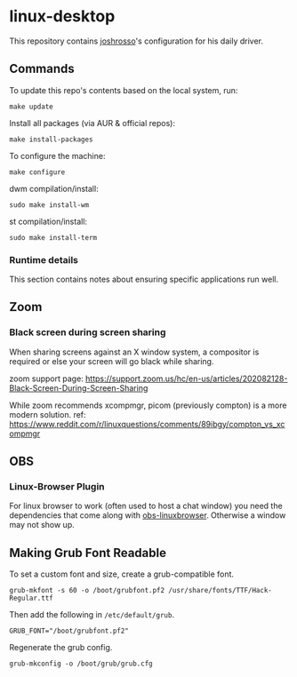 # linux-desktop

This repository contains [joshrosso](https://twitter.com/joshrosso)'s
configuration for his daily driver.

## Commands

To update this repo's contents based on the local system, run:

```
make update
```

Install all packages (via AUR & official repos):

```
make install-packages
```

To configure the machine:

```
make configure
```

dwm compilation/install:

```
sudo make install-wm
```

st compilation/install:

```
sudo make install-term
```

### Runtime details

This section contains notes about ensuring specific applications run well.

## Zoom

### Black screen during screen sharing

When sharing screens against an X window system, a compositor is required or
else your screen will go black while sharing.

zoom support page:
https://support.zoom.us/hc/en-us/articles/202082128-Black-Screen-During-Screen-Sharing 

While zoom recommends xcompmgr, picom (previously compton) is a more modern
solution. ref: https://www.reddit.com/r/linuxquestions/comments/89ibgy/compton_vs_xcompmgr

## OBS

### Linux-Browser Plugin

For linux browser to work (often used to host a chat window) you need the
dependencies that come along with
[obs-linuxbrowser](https://aur.archlinux.org/packages/obs-linuxbrowser/).
Otherwise a window may not show up.

## Making Grub Font Readable

To set a custom font and size, create a grub-compatible font.

```
grub-mkfont -s 60 -o /boot/grubfont.pf2 /usr/share/fonts/TTF/Hack-Regular.ttf
```

Then add the following in `/etc/default/grub`.

```
GRUB_FONT="/boot/grubfont.pf2"
```

Regenerate the grub config.

```
grub-mkconfig -o /boot/grub/grub.cfg
```
